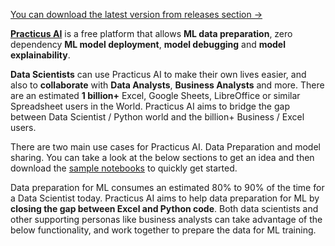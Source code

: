 [You can download the latest version from releases section ->](https://github.com/practicusai/app/releases/latest/)

[**Practicus AI**](https://practicus.ai) is a free platform that allows **ML data preparation**, zero dependency **ML model deployment**, **model debugging** and **model explainability**. 

**Data Scientists** can use Practicus AI to make their own lives easier, and also to **collaborate** with **Data Analysts**, **Business Analysts** and more. There are an estimated **1 billion+** Excel, Google Sheets, LibreOffice or similar Spreadsheet users in the World. Practicus AI aims to bridge the gap between Data Scientist / Python world and the billion+ Business / Excel users.  

There are two main use cases for Practicus AI. Data Preparation and model sharing. You can take a look at the below sections to get an idea and then download the <a href="https://practicusai.github.io/samples/" target="_blank">sample notebooks</a> to quickly get started. 

Data preparation for ML consumes an estimated 80% to 90% of the time for a Data Scientist today. Practicus AI aims to help data preparation for ML by **closing the gap between Excel and Python code**. Both data scientists and other supporting personas like business analysts can take advantage of the below functionality, and work together to prepare the data for ML training. 
